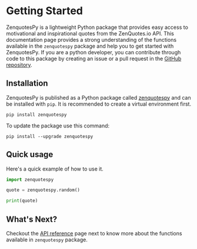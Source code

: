 # Getting Started

ZenquotesPy is a lightweight Python package that provides easy access to motivational and inspirational quotes from the ZenQuotes.io API. This documentation page provides a strong understanding of the functions available in the `zenquotespy` package and help you to get started with ZenquotesPy. If you are a python developer, you can contribute through code to this package by creating an issue or a pull request in the [GitHub repository](hhttps://github.com/nilaysarma/zenquotespy).

## Installation

ZenquotesPy is published as a Python package called [zenquotespy](https://pypi.org/project/zenquotespy) and can be installed with `pip`. It is recommended to create a virtual environment first.

```
pip install zenquotespy
```

To update the package use this command:

```
pip install --upgrade zenquotespy
```

## Quick usage
Here's a quick example of how to use it.

```py
import zenquotespy

quote = zenquotespy.random()

print(quote)
```

## What's Next?

Checkout the [API reference](api-reference.md) page next to know more about the functions available in `zenquotespy` package.